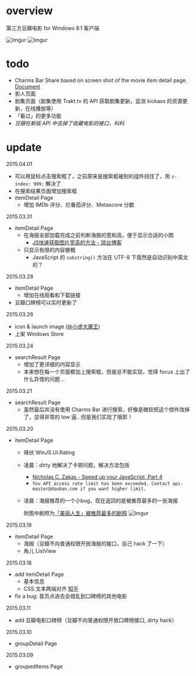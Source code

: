 # overview
第三方豆瓣电影 for Windows 8.1 客户端

![Imgur](http://i.imgur.com/Uw8Kjbd.jpg)
![Imgur](http://i.imgur.com/EjqRgdF.jpg)

# todo
* Charms Bar Share based on screen shot of the movie item detail page. [Document](https://msdn.microsoft.com/en-us/library/windows/apps/windows.applicationmodel.datatransfer.datatransfermanager.showshareui.aspx)
* 影人页面
* 剧集页面（剧集使用 Trakt.tv 的 API 获取剧集更新，监测 kickass 的资源更新，在线播放等）
* 「看过」的更多功能
* *豆瓣在新版 API 中去掉了收藏电影的接口，科科*

# update
2015.04.01

* 可以用鼠标点击搜索框了，之前原来是搜索框被别的组件挡住了，用 `z-index: 999;` 解决了
* 在搜索结果页面增加搜索框
* itemDetail Page
	* 增加 IMDb 评分、烂番茄评分、Metascore 分数
	
2015.03.31

* itemDetail Page
	* 在海报全部加载完成之前判断海报的宽和高，便于显示合适的小图
		* [JS快速获取图片宽高的方法 - 琼台博客](http://www.qttc.net/201304304.html)
	* 只显示有限的内容梗概
		* JavaScript 的 `substring()` 方法在 UTF-8 下竟然是自动识别中英文的？
		
2015.03.28

* itemDetail Page 
	* 增加在线观看和下载链接
* 豆瓣口碑榜可以实时更新了
	
2015.03.26

* icon & launch image ([@小虚大魔王](https://github.com/thehackercat))
* 上架 Windows Store

2015.03.24

* searchResult Page
	* 增加了更详细的内容显示
	* 本来想在每一个页面都加上搜索框，但是总不能实现，觉得 focus 上出了什么异怪的问题...

2015.03.21

* searchResult Page
	* 虽然最后并没有使用 Charms Bar 进行搜索，好像是微软把这个控件改掉了，显得非常的 low 逼...但是我们实现了哦耶！

2015.03.20

* itemDetail Page
	* 降伏 WinJS.UI.Rating
	* 凌晨：dirty 地解决了卡顿问题，解决方法包括
		* [Nicholas C. Zakas - Speed up your JavaScript, Part 4](http://www.nczonline.net/blog/2009/02/03/speed-up-your-javascript-part-4/)
		* `You API access rate limit has been exceeded. Contact api-master@douban.com if you want higher limit. `
	* 凌晨：海报推荐的一个小bug，现在返回的是被推荐最多的一张海报
	
		附图中剧照为[「美丽人生」被推荐最多的剧照](http://movie.douban.com/photos/photo/825925921/)
	![Imgur](http://i.imgur.com/GCl6i82.jpg)

2015.03.19

* itemDetail Page
	* 海报（豆瓣不向普通权限开放海报的接口，自己 hack 了一下）
	* 角儿 ListView

2015.03.18

* add itemDetail Page
	* 基本信息
	* CSS 文本两端对齐 [知乎](http://www.zhihu.com/question/19895400/answer/13383826)
* fix a bug: 首页点进去会错乱到口碑榜的其他电影

2015.03.11

* add 豆瓣电影口碑榜（豆瓣不向普通权限开放口碑榜接口, dirty hack）

2015.03.10

* groupDetail Page

2015.03.09

* groupedItems Page

